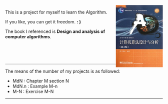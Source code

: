 <img height="200" width="150" src="./images/book.jpg" align="right">

This is a project for myself to learn the Algorithm.

If you like, you can get it freedom. **: )**

The book I referenced is **Design and analysis of computer algorithms**. 

<br />
<br />
<br /> 

--------------------------------------------

The means of the number of my projects is as followed:

- MdN : Chapter M section N
- MdN.n : Example M-n
- M-N : Exercise M-N

------------------------------------------

<!-- ![The referenced book](./others/book.jpg) -->

